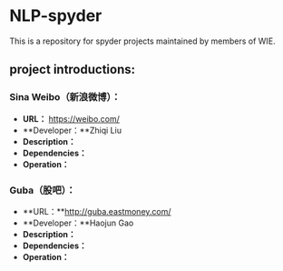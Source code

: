# NLP-spyder
This is a repository for spyder projects maintained by members of WIE.
## project introductions:
### Sina Weibo（新浪微博）：
* **URL：** https://weibo.com/
* **Developer：**Zhiqi Liu
* **Description：**
* **Dependencies：**
* **Operation：**
### Guba（股吧）：
* **URL：**http://guba.eastmoney.com/
* **Developer：**Haojun Gao
* **Description：**
* **Dependencies：**
* **Operation：**
